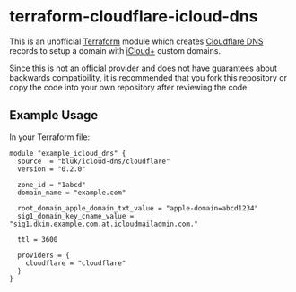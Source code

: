# terraform-cloudflare-icloud-dns

This is an unofficial [Terraform][terraform] module which creates
[Cloudflare DNS][cloudflare] records to setup a domain with
[iCloud+][icloud] custom domains.

Since this is not an official provider and does not have
guarantees about backwards compatibility, it is recommended that
you fork this repository or copy the code into your own repository
after reviewing the code.

## Example Usage

In your Terraform file:

```
module "example_icloud_dns" {
  source  = "bluk/icloud-dns/cloudflare"
  version = "0.2.0"

  zone_id = "1abcd"
  domain_name = "example.com"

  root_domain_apple_domain_txt_value = "apple-domain=abcd1234"
  sig1_domain_key_cname_value = "sig1.dkim.example.com.at.icloudmailadmin.com."

  ttl = 3600

  providers = {
    cloudflare = "cloudflare"
  }
}
```

[terraform]: https://www.terraform.io
[cloudflare]: https://www.cloudflare.com
[icloud]: https://support.apple.com/en-us/HT212514
